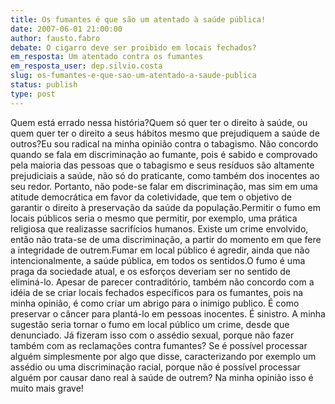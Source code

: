 ```yaml
---
title: Os fumantes é que são um atentado à saúde pública!
date: 2007-06-01 21:00:00
author: fausto.fabro
debate: O cigarro deve ser proibido em locais fechados?
em_resposta: Um atentado contra os fumantes
em_resposta_user: dep.silvio.costa
slug: os-fumantes-e-que-sao-um-atentado-a-saude-publica
status: publish 
type: post
---
```


Quem está errado nessa história?Quem só quer ter o direito à saúde, ou quem quer ter o direito a seus hábitos mesmo que prejudiquem a saúde de outros?Eu sou radical na minha opinião contra o tabagismo. Não concordo quando se fala em discriminação ao fumante, pois é sabido e comprovado pela maioria das pessoas que o tabagismo e seus resíduos são altamente prejudiciais a saúde, não só do praticante, como também dos inocentes ao seu redor. Portanto, não pode-se falar em discriminação, mas sim em uma atitude democrática em favor da coletividade, que tem o objetivo de garantir o direito à preservação da saúde da população.Permitir o fumo em locais públicos seria o mesmo que permitir, por exemplo, uma prática religiosa que realizasse sacrifícios humanos. Existe um crime envolvido, então não trata-se de uma discriminação, a partir do momento em que fere a integridade de outrem.Fumar em local público é agredir, ainda que não intencionalmente, a saúde pública, em todos os sentidos.O fumo é uma praga da sociedade atual, e os esforços deveriam ser no sentido de eliminá-lo. Apesar de parecer contraditório, também não concordo com a idéia de se criar locais fechados específicos para os fumantes, pois na minha opinião, é como criar um abrigo para o inimigo publico. É como preservar o câncer para plantá-lo em pessoas inocentes. É sinistro. A minha sugestão seria tornar o fumo em local público um crime, desde que denunciado. Já fizeram isso com o assédio sexual, porque não fazer também com as reclamações contra fumantes? Se é possível processar alguém simplesmente por algo que disse, caracterizando por exemplo um assédio ou uma discriminação racial, porque não é possível processar alguém por causar dano real à saúde de outrem? Na minha opinião isso é muito mais grave!
